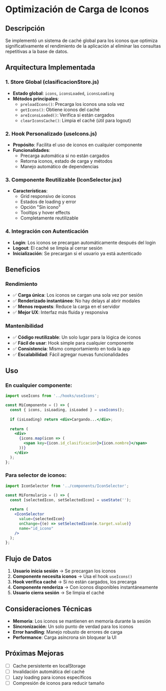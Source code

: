 # Optimización de Carga de Iconos

## Descripción
Se implementó un sistema de caché global para los iconos que optimiza significativamente el rendimiento de la aplicación al eliminar las consultas repetitivas a la base de datos.

## Arquitectura Implementada

### 1. Store Global (clasificacionStore.js)
- **Estado global**: `icons`, `iconsLoaded`, `iconsLoading`
- **Métodos principales**:
  - `preloadIcons()`: Precarga los iconos una sola vez
  - `getIcons()`: Obtiene iconos del caché
  - `areIconsLoaded()`: Verifica si están cargados
  - `clearIconsCache()`: Limpia el caché (útil para logout)

### 2. Hook Personalizado (useIcons.js)
- **Propósito**: Facilita el uso de iconos en cualquier componente
- **Funcionalidades**:
  - Precarga automática si no están cargados
  - Retorna iconos, estado de carga y métodos
  - Manejo automático de dependencias

### 3. Componente Reutilizable (IconSelector.jsx)
- **Características**:
  - Grid responsivo de iconos
  - Estados de loading y error
  - Opción "Sin icono"
  - Tooltips y hover effects
  - Completamente reutilizable

### 4. Integración con Autenticación
- **Login**: Los iconos se precargan automáticamente después del login
- **Logout**: El caché se limpia al cerrar sesión
- **Inicialización**: Se precargan si el usuario ya está autenticado

## Beneficios

### Rendimiento
- ✅ **Carga única**: Los iconos se cargan una sola vez por sesión
- ✅ **Renderizado instantáneo**: No hay delays al abrir modales
- ✅ **Menos requests**: Reduce la carga en el servidor
- ✅ **Mejor UX**: Interfaz más fluida y responsiva

### Mantenibilidad
- ✅ **Código reutilizable**: Un solo lugar para la lógica de iconos
- ✅ **Fácil de usar**: Hook simple para cualquier componente
- ✅ **Consistencia**: Mismo comportamiento en toda la app
- ✅ **Escalabilidad**: Fácil agregar nuevas funcionalidades

## Uso

### En cualquier componente:
```jsx
import useIcons from '../hooks/useIcons';

const MiComponente = () => {
  const { icons, isLoading, isLoaded } = useIcons();
  
  if (isLoading) return <div>Cargando...</div>;
  
  return (
    <div>
      {icons.map(icon => (
        <span key={icon.id_clasificacion}>{icon.nombre}</span>
      ))}
    </div>
  );
};
```

### Para selector de iconos:
```jsx
import IconSelector from '../components/IconSelector';

const MiFormulario = () => {
  const [selectedIcon, setSelectedIcon] = useState('');
  
  return (
    <IconSelector
      value={selectedIcon}
      onChange={(e) => setSelectedIcon(e.target.value)}
      name="id_icono"
    />
  );
};
```

## Flujo de Datos

1. **Usuario inicia sesión** → Se precargan los iconos
2. **Componente necesita iconos** → Usa el hook `useIcons()`
3. **Hook verifica caché** → Si no están cargados, los precarga
4. **Componente renderiza** → Con iconos disponibles instantáneamente
5. **Usuario cierra sesión** → Se limpia el caché

## Consideraciones Técnicas

- **Memoria**: Los iconos se mantienen en memoria durante la sesión
- **Sincronización**: Un solo punto de verdad para los iconos
- **Error handling**: Manejo robusto de errores de carga
- **Performance**: Carga asíncrona sin bloquear la UI

## Próximas Mejoras

- [ ] Cache persistente en localStorage
- [ ] Invalidación automática del caché
- [ ] Lazy loading para iconos específicos
- [ ] Compresión de iconos para reducir tamaño 